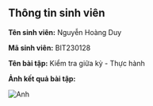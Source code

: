 </head>
<body>
    <div class="info">
        <h2>Thông tin sinh viên</h2>
        <p><strong>Tên sinh viên:</strong> Nguyễn Hoàng Duy</p>
        <p><strong>Mã sinh viên:</strong> BIT230128</p>
        <p><strong>Tên bài tập:</strong> Kiểm tra giữa kỳ - Thực hành</p>
        <p><strong>Ảnh kết quả bài tập:</strong></p>
    </div>
</body>
</html>

![Anh](img-bai10/anh1.png)